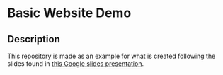 # Basic Website Demo

## Description

This repository is made as an example for what is created following the slides found in [this Google slides presentation](https://docs.google.com/presentation/d/1zX5SnvXpPBsYesrWeO4-GdXjTlab5C1SIfsZYvI_vYc/edit#slide=id.gc6f919934_0_0).
